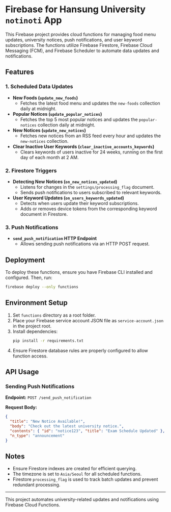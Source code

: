 # Firebase for Hansung University `notinoti` App

This Firebase project provides cloud functions for managing food menu updates, university notices, push notifications, and user keyword subscriptions. The functions utilize Firebase Firestore, Firebase Cloud Messaging (FCM), and Firebase Scheduler to automate data updates and notifications.

## Features

### 1. Scheduled Data Updates
- **New Foods (`update_new_foods`)**
  - Fetches the latest food menu and updates the `new-foods` collection daily at midnight.
- **Popular Notices (`update_popular_notices`)**
  - Fetches the top 5 most popular notices and updates the `popular-notices` collection daily at midnight.
- **New Notices (`update_new_notices`)**
  - Fetches new notices from an RSS feed every hour and updates the `new-notices` collection.
- **Clear Inactive User Keywords (`clear_inactive_accounts_keywords`)**
  - Clears keywords of users inactive for 24 weeks, running on the first day of each month at 2 AM.

### 2. Firestore Triggers
- **Detecting New Notices (`on_new_notices_updated`)**
  - Listens for changes in the `settings/processing_flag` document.
  - Sends push notifications to users subscribed to relevant keywords.
- **User Keyword Updates (`on_users_keywords_updated`)**
  - Detects when users update their keyword subscriptions.
  - Adds or removes device tokens from the corresponding keyword document in Firestore.

### 3. Push Notifications
- **`send_push_notification` HTTP Endpoint**
  - Allows sending push notifications via an HTTP POST request.

## Deployment
To deploy these functions, ensure you have Firebase CLI installed and configured. Then, run:

```sh
firebase deploy --only functions
```

## Environment Setup
1. Set `functions` directory as a root folder.
2. Place your Firebase service account JSON file as `service-account.json` in the project root.
3. Install dependencies:
   ```sh
   pip install -r requirements.txt
   ```
4. Ensure Firestore database rules are properly configured to allow function access.

## API Usage
### Sending Push Notifications
**Endpoint:** `POST /send_push_notification`

**Request Body:**
```json
{
  "title": "New Notice Available!",
  "body": "Check out the latest university notice.",
  "contents": { "id": "notice123", "title": "Exam Schedule Updated" },
  "n_type": "announcement"
}
```

## Notes
- Ensure Firestore indexes are created for efficient querying.
- The timezone is set to `Asia/Seoul` for all scheduled functions.
- Firestore `processing_flag` is used to track batch updates and prevent redundant processing.

---
This project automates university-related updates and notifications using Firebase Cloud Functions.

